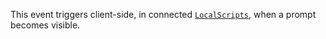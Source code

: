 This event triggers client-side, in connected
[`LocalScripts`](https://create.roblox.com/docs/reference/engine/classes/LocalScript), when a prompt becomes visible.